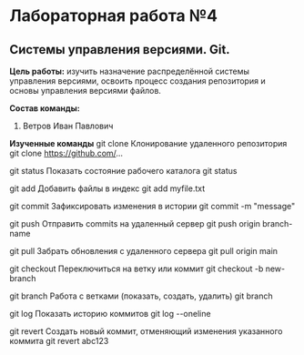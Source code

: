 # Лабораторная работа №4
## Системы управления версиями. Git.

**Цель работы:** изучить назначение распределённой системы управления версиями, освоить процесс создания репозитория и основы управления версиями файлов.

**Состав команды:**
1. Ветров Иван Павлович

**Изученные команды**
git clone	Клонирование удаленного репозитория	git clone https://github.com/...

git status	Показать состояние рабочего каталога	git status

git add	Добавить файлы в индекс	git add myfile.txt

git commit	Зафиксировать изменения в истории	git commit -m "message"

git push	Отправить commits на удаленный сервер	git push origin branch-name

git pull	Забрать обновления с удаленного сервера	git pull origin main

git checkout	Переключиться на ветку или коммит	git checkout -b new-branch

git branch	Работа с ветками (показать, создать, удалить)	git branch

git log	Показать историю коммитов	git log --oneline

git revert	Создать новый коммит, отменяющий изменения указанного коммита	git revert abc123
